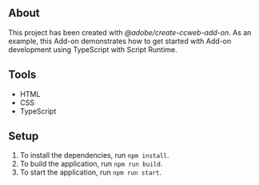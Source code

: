 ## About

This project has been created with _@adobe/create-ccweb-add-on_. As an example, this Add-on demonstrates how to get started with Add-on development using TypeScript with Script Runtime.

## Tools

-   HTML
-   CSS
-   TypeScript

## Setup

1. To install the dependencies, run `npm install`.
2. To build the application, run `npm run build`.
3. To start the application, run `npm run start`.
